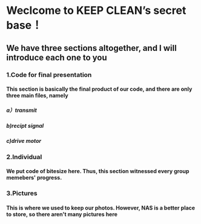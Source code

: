 # Weclcome to KEEP CLEAN’s secret base！

## We have three sections altogether, and I will introduce each one to you



### 1.Code for final presentation
#### This section is basically the final product of our code, and there are only three main files, namely
##### a）transmit 
##### b)recipt signal
##### c)drive motor 



### 2.Individual
#### We put code of bitesize here. Thus, this section witnessed every group memebers' progress.



### 3.Pictures
#### This is where we used to keep our photos. However, NAS is a better place to store, so there aren't many pictures here





